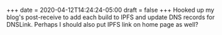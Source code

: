 +++
date = 2020-04-12T14:24:24-05:00
draft = false
+++
Hooked up my blog's post-receive to add each build to IPFS and update DNS records for DNSLink. Perhaps I should also put IPFS link on home page as well?